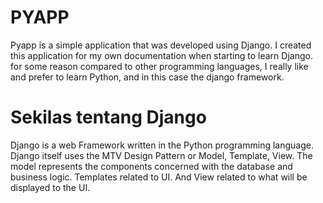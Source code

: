 # PYAPP

Pyapp is a simple application that was developed using Django. I created this application for my own documentation when starting to learn Django. for some reason compared to other programming languages, I really like and prefer to learn Python, and in this case the django framework.

# Sekilas tentang Django

Django is a web Framework written in the Python programming language. Django itself uses the MTV Design Pattern or Model, Template, View. The model represents the components concerned with the database and business logic. Templates related to UI. And View related to what will be displayed to the UI.
